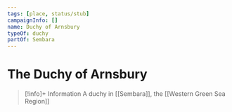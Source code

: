 ```yaml
---
tags: [place, status/stub]
campaignInfo: []
name: Duchy of Arnsbury
typeOf: duchy
partOf: Sembara
---
```

# The Duchy of Arnsbury
>[!info]+ Information
> A duchy in [[Sembara]], the [[Western Green Sea Region]]
